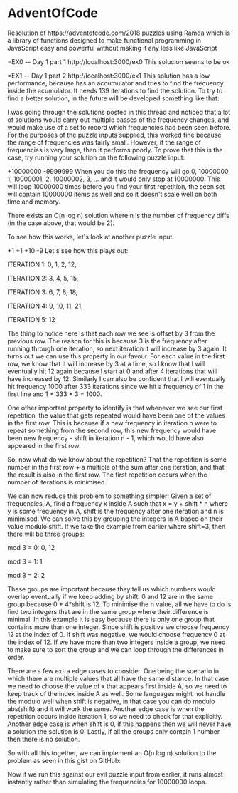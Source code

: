 # AdventOfCode

Resolution of https://adventofcode.com/2018 puzzles using Ramda which is a library of functions designed to make functional programming in JavaScript easy and powerful without making it any less like JavaScript

=EX0 -- Day 1 part 1
http://localhost:3000/ex0
This solucion seems to be ok


=EX1 -- Day 1 part 2
http://localhost:3000/ex1
This solution has a low performance, because has an accumulator and tries to find the frecuency inside the acumulator. It needs 139 iterations to find the solution.
To try to find a better solution, in the future will be developed something like that:

I was going through the solutions posted in this thread and noticed that a lot of solutions would carry out multiple passes of the frequency changes, and would make use of a set to record which frequencies had been seen before. For the purposes of the puzzle inputs supplied, this worked fine because the range of frequencies was fairly small. However, if the range of frequencies is very large, then it performs poorly. To prove that this is the case, try running your solution on the following puzzle input:

+10000000
-9999999
When you do this the frequency will go 0, 10000000, 1, 10000001, 2, 10000002, 3, ... and it would only stop at 10000000. This will loop 10000000 times before you find your first repetition, the seen set will contain 10000000 items as well and so it doesn't scale well on both time and memory.

There exists an O(n log n) solution where n is the number of frequency diffs (in the case above, that would be 2).

To see how this works, let's look at another puzzle input:

+1
+1
+10
-9
Let's see how this plays out:

ITERATION 1: 0, 1, 2, 12,

ITERATION 2: 3, 4, 5, 15,

ITERATION 3: 6, 7, 8, 18,

ITERATION 4: 9, 10, 11, 21,

ITERATION 5: 12

The thing to notice here is that each row we see is offset by 3 from the previous row. The reason for this is because 3 is the frequency after running through one iteration, so next iteration it will increase by 3 again. It turns out we can use this property in our favour. For each value in the first row, we know that it will increase by 3 at a time, so I know that I will eventually hit 12 again because I start at 0 and after 4 iterations that will have increased by 12. Similarly I can also be confident that I will eventually hit frequency 1000 after 333 iterations since we hit a frequency of 1 in the first line and 1 + 333 * 3 = 1000.

One other important property to identify is that whenever we see our first repetition, the value that gets repeated would have been one of the values in the first row. This is because if a new frequency in iteration n were to repeat something from the second row, this new frequency would have been new frequency - shift in iteration n - 1, which would have also appeared in the first row.

So, now what do we know about the repetition? That the repetition is some number in the first row + a multiple of the sum after one iteration, and that the result is also in the first row. The first repetition occurs when the number of iterations is minimised.

We can now reduce this problem to something simpler: Given a set of frequencies, A, find a frequency x inside A such that x = y + shift * n where y is some frequency in A, shift is the frequency after one iteration and n is minimised. We can solve this by grouping the integers in A based on their value modulo shift. If we take the example from earlier where shift=3, then there will be three groups:

mod 3 = 0: 0, 12

mod 3 = 1: 1

mod 3 = 2: 2

These groups are important because they tell us which numbers would overlap eventually if we keep adding by shift. 0 and 12 are in the same group because 0 + 4*shift is 12. To minimise the n value, all we have to do is find two integers that are in the same group where their difference is minimal. In this example it is easy because there is only one group that contains more than one integer. Since shift is positive we choose frequency 12 at the index of 0. If shift was negative, we would choose frequency 0 at the index of 12. If we have more than two integers inside a group, we need to make sure to sort the group and we can loop through the differences in order.

There are a few extra edge cases to consider. One being the scenario in which there are multiple values that all have the same distance. In that case we need to choose the value of x that appears first inside A, so we need to keep track of the index inside A as well. Some languages might not handle the modulo well when shift is negative, in that case you can do modulo abs(shift) and it will work the same. Another edge case is when the repetition occurs inside iteration 1, so we need to check for that explicitly. Another edge case is when shift is 0, if this happens then we will never have a solution the solution is 0. Lastly, if all the groups only contain 1 number then there is no solution.

So with all this together, we can implement an O(n log n) solution to the problem as seen in this gist on GitHub:

Now if we run this against our evil puzzle input from earlier, it runs almost instantly rather than simulating the frequencies for 10000000 loops.